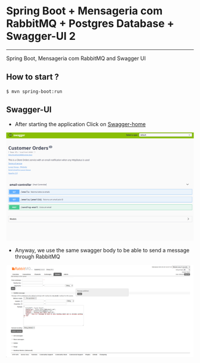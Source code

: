 # Spring Boot + Mensageria com RabbitMQ + Postgres Database + Swagger-UI 2

<hr>

Spring Boot, Mensageria com RabbitMQ and Swagger UI


## How to start ?

```
$ mvn spring-boot:run
```



## Swagger-UI
* After starting the application Click on [Swagger-home](http://localhost:8080/swagger-ui.html)

![Swagger-Home](/screenshots/swagger-home.png "Swagger UI Home")
















*  Anyway, we use the same swagger body to be able to send a message through RabbitMQ


![RabbitMQ](/screenshots/mensageriaPublished.png "Mensageria Body")





